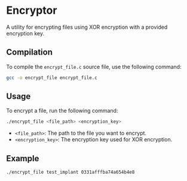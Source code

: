 # Encryptor

A utility for encrypting files using XOR encryption with a provided encryption key.

## Compilation

To compile the `encrypt_file.c` source file, use the following command:

```bash
gcc -o encrypt_file encrypt_file.c
```


## Usage

To encrypt a file, run the following command:

```bash
./encrypt_file <file_path> <encryption_key>
```

- `<file_path>`: The path to the file you want to encrypt.
- `<encryption_key>`: The encryption key used for XOR encryption.

## Example

```bash
./encrypt_file test_implant 0331afffba74a654b4e8
```

